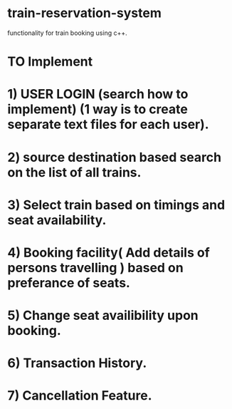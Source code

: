 # train-reservation-system
functionality for train booking using c++.

# TO Implement

# 1) USER LOGIN (search how to implement) (1 way is to create separate text files for each user).
# 2) source destination based search on the list of all trains.
# 3) Select train based on timings and seat availability.
# 4) Booking facility( Add details of persons travelling ) based on preferance of seats.
# 5) Change seat availibility upon booking.
# 6) Transaction History.
# 7) Cancellation Feature.
